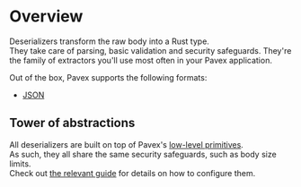 # Overview

Deserializers transform the raw body into a Rust type.  
They take care of parsing, basic validation and security safeguards.
They're the family of extractors you'll use most often in your Pavex application.

Out of the box, Pavex supports the following formats:

* [JSON](json.md)

## Tower of abstractions

All deserializers are built on top of Pavex's [low-level primitives](../byte_wrappers.md).  
As such, they all share the same security safeguards, such as body size limits.  
Check out [the relevant guide](../byte_wrappers.md) for details on how to configure them.